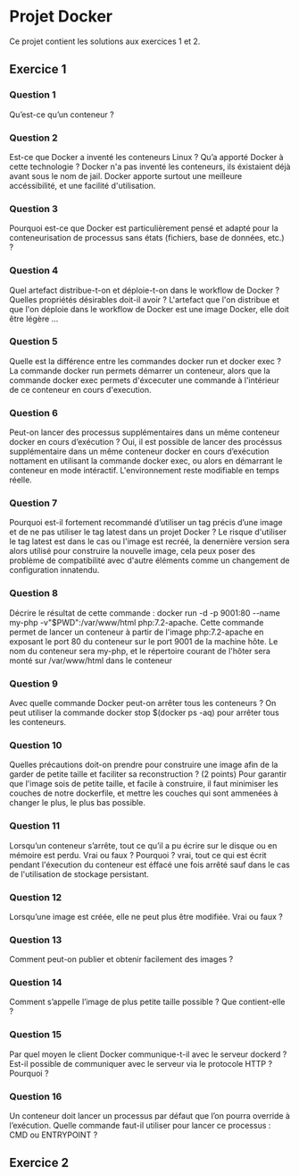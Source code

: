 # Projet Docker

Ce projet contient les solutions aux exercices 1 et 2.

## Exercice 1

### Question 1
Qu’est-ce qu’un conteneur ?

### Question 2
Est-ce que Docker a inventé les conteneurs Linux ? Qu’a apporté Docker à cette technologie ?
Docker n'a pas inventé les conteneurs, ils éxistaient déjà avant sous le nom de jail. Docker apporte surtout une meilleure accéssibilité, et une facilité d'utilisation.

### Question 3
Pourquoi est-ce que Docker est particulièrement pensé et adapté pour la conteneurisation de processus sans états (fichiers, base de données, etc.) ?

### Question 4
Quel artefact distribue-t-on et déploie-t-on dans le workflow de Docker ? Quelles propriétés désirables doit-il avoir ?
L'artefact que l'on distribue et que l'on déploie dans le workflow de Docker est une image Docker, elle doit être légère ... 

### Question 5
Quelle est la différence entre les commandes docker run et docker exec ?
La commande docker run permets démarrer un conteneur, alors que la commande docker exec permets d'éxcecuter une commande à l'intérieur de ce conteneur en cours d'execution.

### Question 6
Peut-on lancer des processus supplémentaires dans un même conteneur docker en cours d’exécution ?
Oui, il est possible de lancer des procéssus supplémentaire dans un même conteneur docker en cours d’exécution nottament en utilisant la commande docker exec, ou alors en démarrant le conteneur en mode intéractif. L'environnement reste modifiable en temps réelle.

### Question 7
Pourquoi est-il fortement recommandé d’utiliser un tag précis d’une image et de ne pas utiliser le tag latest dans un projet Docker ?
Le risque d'utiliser le tag latest est dans le cas ou l'image est recréé, la denernière version sera alors utilisé pour construire la nouvelle image, cela peux poser des problème de compatibilité avec d'autre éléments comme un changement de configuration innatendu.

### Question 8
Décrire le résultat de cette commande : docker run -d -p 9001:80 --name my-php -v"$PWD":/var/www/html php:7.2-apache.
Cette commande permet de lancer un conteneur à partir de l'image php:7.2-apache en exposant le port 80 du conteneur sur le port 9001 de la machine hôte. Le nom du conteneur sera my-php, et le répertoire courant de l'hôter sera monté sur /var/www/html dans le conteneur

### Question 9
Avec quelle commande Docker peut-on arrêter tous les conteneurs ?
On peut utiliser la commande docker stop $(docker ps -aq) pour arrêter tous les conteneurs.

### Question 10
Quelles précautions doit-on prendre pour construire une image afin de la garder de petite taille et faciliter sa reconstruction ? (2 points)
Pour garantir que l'image sois de petite taille, et facile à construire, il faut minimiser les couches de notre dockerfile, et mettre les couches qui sont ammenées à changer le plus, le plus bas possible. 

### Question 11
Lorsqu’un conteneur s’arrête, tout ce qu’il a pu écrire sur le disque ou en mémoire est perdu. Vrai ou faux ? Pourquoi ?
vrai, tout ce qui est écrit pendant l'éxecution du conteneur est éffacé une fois arrêté sauf dans le cas de l'utilisation de stockage persistant.

### Question 12
Lorsqu’une image est créée, elle ne peut plus être modifiée. Vrai ou faux ?

### Question 13
Comment peut-on publier et obtenir facilement des images ?

### Question 14
Comment s’appelle l’image de plus petite taille possible ? Que contient-elle ?

### Question 15
Par quel moyen le client Docker communique-t-il avec le serveur dockerd ? Est-il possible de communiquer avec le serveur via le protocole HTTP ? Pourquoi ?

### Question 16
Un conteneur doit lancer un processus par défaut que l’on pourra override à l’exécution. Quelle commande faut-il utiliser pour lancer ce processus : CMD ou ENTRYPOINT ?


## Exercice 2